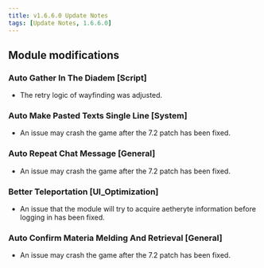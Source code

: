 ```yaml
---
title: v1.6.6.0 Update Notes
tags: [Update Notes, 1.6.6.0]
---
```


## Module modifications

### Auto Gather In The Diadem [Script]

- The retry logic of wayfinding was adjusted.

### Auto Make Pasted Texts Single Line [System]

- An issue may crash the game after the 7.2 patch has been fixed.

### Auto Repeat Chat Message [General]

- An issue may crash the game after the 7.2 patch has been fixed.

### Better Teleportation [UI_Optimization]

- An issue that the module will try to acquire aetheryte information before logging in has been fixed.

### Auto Confirm Materia Melding And Retrieval [General]

- An issue may crash the game after the 7.2 patch has been fixed.